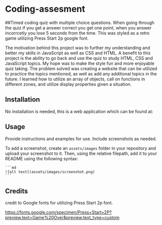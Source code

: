# Coding-assesment

##Timed coding quiz with multiple choice questions. When going through the quiz if you get a answer correct you get one point, when you answer incorrcetly you lose 5 seconds from the time. This was styled as a retro game utilizing Press Start 2p google font. 

The motivation behind this project was to further my understanding and better my skills in JavaScript as well as CSS and HTML. A benefit to this project is the ability to go back and use the quiz to study HTML, CSS and JavaScript topics. My hope was to make the style fun and more enjoyable quiz taking. The problem solved was creating a website that can be utilized to practice the topics mentioned, as well as add any additional topics in the future. I learned how to utilize an array of objects, call on functions in different zones, and utilize display properties given a situation. 

## Installation

No installation is needed, this is a web application which can be found at:


## Usage

Provide instructions and examples for use. Include screenshots as needed.

To add a screenshot, create an `assets/images` folder in your repository and upload your screenshot to it. Then, using the relative filepath, add it to your README using the following syntax:

    ```md
    ![alt text](assets/images/screenshot.png)
    ```

## Credits

credit to Google fonts for utilizing Press Start 2p font.

https://fonts.google.com/specimen/Press+Start+2P?preview.text=Game%20Over&preview.text_type=custom

